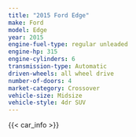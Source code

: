 ```yaml
---
title: "2015 Ford Edge"
make: Ford
model: Edge
year: 2015
engine-fuel-type: regular unleaded
engine-hp: 315
engine-cylinders: 6
transmission-type: Automatic
driven-wheels: all wheel drive
number-of-doors: 4
market-category: Crossover
vehicle-size: Midsize
vehicle-style: 4dr SUV
---
```


{{< car_info >}}
